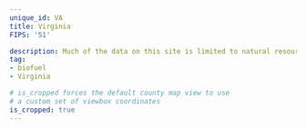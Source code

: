 ```yaml
---
unique_id: VA
title: Virginia
FIPS: '51'

description: Much of the data on this site is limited to natural resource extraction on federal land, which represents 9.9% of all land in Virginia.
tag:
- biofuel
- Virginia

# is_cropped forces the default county map view to use
# a custom set of viewbox coordinates
is_cropped: true
---
```

